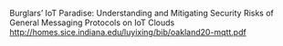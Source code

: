 Burglars’ IoT Paradise: Understanding and Mitigating Security Risks of General Messaging Protocols on IoT Clouds 
http://homes.sice.indiana.edu/luyixing/bib/oakland20-mqtt.pdf
